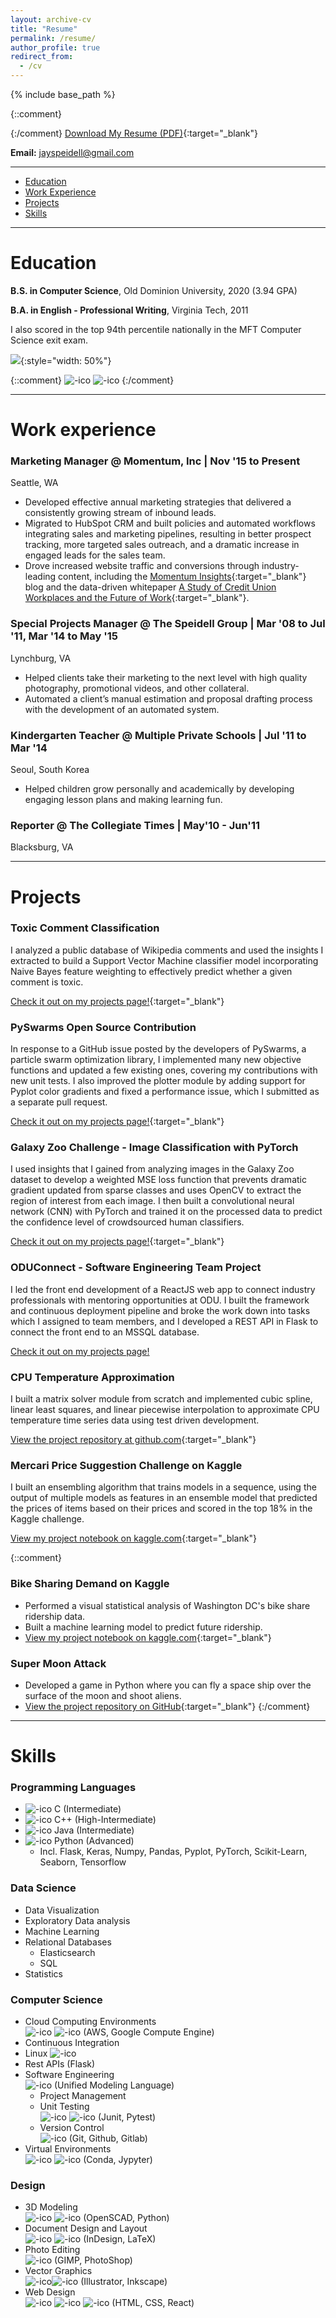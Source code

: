 ```yaml
---
layout: archive-cv
title: "Resume"
permalink: /resume/
author_profile: true
redirect_from:
  - /cv
---
```


{% include base_path %}

{::comment}

{:/comment}
[Download My Resume (PDF)](/images/resume/Jay_Speidell.pdf){:target="_blank"}

**Email:** <a href="mailto:jayspeidell@gmail.com">jayspeidell@gmail.com</a>
<hr>

* [Education](#education)<br />
* [Work Experience](#work-experience)<br />
* [Projects](#projects)<br />
* [Skills](#skills)<br />


<hr>

# Education

**B.S. in Computer Science**, Old Dominion University, 2020 (3.94 GPA)

**B.A. in English - Professional Writing**, Virginia Tech, 2011

I also scored in the top 94th percentile nationally in the MFT Computer Science exit exam.

![](/images/other/exit_exam.png){:style="width: 50%"}

{::comment}
![-ico](\images\ico\Virginia_Tech_Hokies_logo.svg)
![-ico](\images\ico\odu.svg)
{:/comment}

<hr>

# Work experience
### Marketing Manager @ Momentum, Inc \| Nov '15 to Present
Seattle, WA
* Developed effective annual marketing strategies that delivered a consistently growing stream of inbound leads.
* Migrated to HubSpot CRM and built policies and automated workflows integrating sales and marketing pipelines, resulting in better prospect tracking, more targeted sales outreach, and a dramatic increase in engaged leads for the sales team.
* Drove increased website traffic and conversions through industry-leading content, including the [Momentum Insights](http://momentumbuilds.com/blog){:target="_blank"} blog and the data-driven whitepaper [A Study of Credit Union Workplaces and the Future of Work](https://cdn2.hubspot.net/hubfs/6312112/A%20Study%20of%20Credit%20Union%20Workplaces%20-%20Momentum.pdf){:target="_blank"}.


### Special Projects Manager @ The Speidell Group \| Mar '08 to Jul '11, Mar '14 to May '15
Lynchburg, VA
* Helped clients take their marketing to the next level with high quality photography, promotional videos, and other collateral.
* Automated a client’s manual estimation and proposal drafting process with the development of an automated system.

### Kindergarten Teacher @ Multiple Private Schools \| Jul '11 to Mar '14
Seoul, South Korea
* Helped children grow personally and academically by developing engaging lesson plans and making learning fun.

### Reporter @ The Collegiate Times \| May'10 - Jun'11
Blacksburg, VA

<hr>

# Projects

### Toxic Comment Classification
I analyzed a public database of Wikipedia comments and used the insights I extracted to build a Support Vector Machine classifier model incorporating Naive Bayes feature weighting to effectively predict whether a given comment is toxic.

[Check it out on my projects page!](/portfolio/project05-toxic-comments/){:target="_blank"}

### PySwarms Open Source Contribution
In response to a GitHub issue posted by the developers of PySwarms, a particle swarm optimization library, I implemented many new objective functions and updated a few existing ones, covering my contributions with new unit tests. I also improved the plotter module by adding support for Pyplot color gradients and fixed a performance issue, which I submitted as a separate pull request.

[Check it out on my projects page!](/portfolio/project00-pyswarms/){:target="_blank"}

### Galaxy Zoo Challenge - Image Classification with PyTorch
I used insights that I gained from analyzing images in the Galaxy Zoo dataset to develop a weighted MSE loss function that prevents dramatic gradient updated from sparse classes and uses OpenCV to extract the region of interest from each image. I then built a convolutional neural network (CNN) with PyTorch and trained it on the processed data to predict the confidence level of crowdsourced human classifiers.

[Check it out on my projects page!](../portfolio/project07-galazy-zoo/){:target="_blank"}

### ODUConnect - Software Engineering Team Project
I led the front end development of a ReactJS web app to connect industry professionals with mentoring opportunities at ODU. I built the framework and continuous deployment pipeline and broke the work down into tasks which I assigned to team members, and I developed a REST API in Flask to connect the front end to an MSSQL database.

[Check it out on my projects page!](../portfolio/project08-oduconnect)

### CPU Temperature Approximation
I built a matrix solver module from scratch and implemented cubic spline, linear least squares, and linear piecewise interpolation to approximate CPU temperature time series data using test driven development.

[View the project repository at github.com](https://github.com/jayspeidell/cpu-temp-approximation){:target="_blank"}

### Mercari Price Suggestion Challenge on Kaggle
I built an ensembling algorithm that trains models in a sequence, using the output of multiple models as features in an ensemble model that predicted the prices of items based on their prices and scored in the top 18% in the Kaggle challenge.

[View my project notebook on kaggle.com](https://www.kaggle.com/jayspeidell/predictions-as-features){:target="_blank"}

{::comment}
### Bike Sharing Demand on Kaggle
* Performed a visual statistical analysis of Washington DC's bike share ridership data.
* Built a machine learning model to predict future ridership.
* [View my project notebook on kaggle.com](https://www.kaggle.com/jayspeidell/visualizing-and-modeling-dc-bikeshare-ridership){:target="_blank"}

### Super Moon Attack
* Developed a game in Python where you can fly a space ship over the surface of the moon and shoot aliens.
* [View the project repository on GitHub](https://github.com/jayspeidell/super-moon-attack){:target="_blank"}
{:/comment}


<hr>

# Skills
### Programming Languages
* ![-ico](\images\ico\clang.svg) C (Intermediate)
* ![-ico](\images\ico\icons8-c++.svg) C++ (High-Intermediate)
* ![-ico](\images\ico\icons8-java.svg) Java (Intermediate)
* ![-ico](\images\ico\icons8-python.svg) Python (Advanced)
  * Incl. Flask, Keras, Numpy, Pandas, Pyplot, PyTorch, Scikit-Learn, Seaborn, Tensorflow

### Data Science
* Data Visualization
* Exploratory Data analysis
* Machine Learning
* Relational Databases
  * Elasticsearch
  * SQL
* Statistics

### Computer Science
* Cloud Computing Environments <br /> ![-ico](\images\ico\Amazon_Web_Services_Logo.svg) ![-ico](\images\ico\gce.svg)
(AWS, Google Compute Engine)
* Continuous Integration
* Linux ![-ico](\images\ico\Tux.svg)
* Rest APIs (Flask)
* Software Engineering <br /> ![-ico](\images\ico\UML_logo.svg) (Unified Modeling Language)
  * Project Management
  * Unit Testing <br /> ![-ico](\images\ico\junit.png) ![-ico](\images\ico\pytest.webp)  (Junit, Pytest)
  * Version Control <br /> ![-ico](\images\ico\Git-logo.svg)  (Git, Github, Gitlab)
* Virtual Environments <br /> ![-ico](\images\ico\conda.svg) ![-ico](\images\ico\jupyter.svg) (Conda, Jypyter)

### Design
* 3D Modeling  <br /> ![-ico](\images\ico\Openscad_SVG.svg) ![-ico](\images\ico\icons8-python.svg) (OpenSCAD, Python)
* Document Design and Layout <br /> ![-ico](\images\ico\icons8-adobe-indesign.svg) ![-ico](\images\ico\LaTeX_logo.svg) (InDesign, LaTeX)
* Photo Editing  <br /> ![-ico](\images\ico\icons8-adobe-photoshop.svg) (GIMP, PhotoShop)
* Vector Graphics  <br /> ![-ico](\images\ico\icons8-adobe-illustrator.svg)![-ico](\images\ico\Inkscape-HIG-mental.svg) (Illustrator, Inkscape)
*  Web Design <br /> ![-ico](\images\ico\html5.svg) ![-ico](\images\ico\CSS3_logo_and_wordmark.svg) ![-ico](\images\ico\react.svg)  (HTML, CSS, React)
